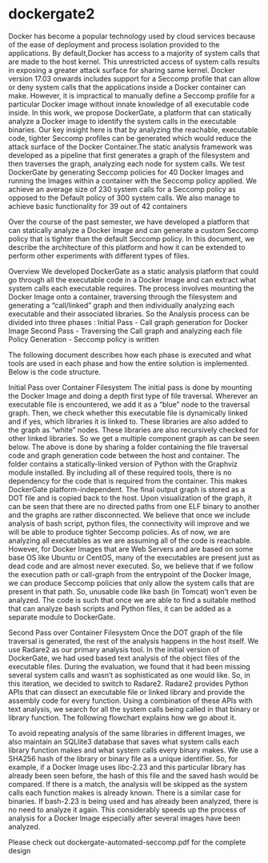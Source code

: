 # dockergate2
Docker has become a popular technology used by cloud services because of the ease of deployment and
process isolation provided to the applications. By default,Docker has access to a majority of system calls that are
made to the host kernel. This unrestricted access of system calls results in exposing a greater attack surface for sharing same kernel. Docker version 17.03 onwards includes support for a Seccomp profile that can allow or deny system calls that the applications inside a Docker container can make. However, it is impractical to manually define a Seccomp profile for a particular Docker image without innate knowledge of all executable code inside. In this work, we propose DockerGate, a platform that can statically analyze a Docker image to identify the system calls in the executable binaries. Our key insight here is that by analyzing the reachable, executable code, tighter Seccomp profiles can be generated which would reduce the attack surface of the Docker Container.The static analysis framework was developed as a pipeline that first generates a graph of the filesystem and then traverses the graph, analyzing each node for system calls. We test DockerGate by generating Seccomp policies for 40 Docker Images and running the Images within a container with the Seccomp policy applied. We achieve an average size of 230 system calls for a Seccomp policy as opposed to the Default policy of 300 system calls. We also manage to achieve basic functionality for 39 out of 42 containers

Over the course of the past semester, we have developed a platform that can statically analyze a Docker Image and can generate a custom Seccomp policy that is tighter than the default Seccomp policy. In this document, we describe the architecture of this platform and how it can be extended to perform other experiments with different types of files.

Overview
We developed DockerGate as a static analysis platform that could go through all the executable code in a Docker Image and can extract what system calls each executable requires. The process involves mounting the Docker Image onto a container, traversing through the filesystem and generating a “call/linked” graph and then individually analyzing each executable and their associated libraries. So the Analysis process can be divided into three phases :
Initial Pass - Call graph generation for Docker Image
Second Pass - Traversing the Call graph and analyzing each file
Policy Generation - Seccomp policy is written

The following document describes how each phase is executed and what tools are used in each phase and how the entire solution is implemented. Below is the code structure. 

Initial Pass over Container Filesystem
The initial pass is done by mounting the Docker Image and doing a depth first type of file traversal. Wherever an executable file is encountered, we add it as a “blue” node to the traversal graph. Then, we check whether this executable file is dynamically linked and if yes, which libraries it is linked to. These libraries are also added to the graph as “white” nodes. These libraries are also recursively checked for other linked libraries. So we get a multiple component graph as can be seen below.
The above is done by sharing a folder containing the file traversal code and graph generation code between the host and container. The folder contains a statically-linked version of Python with the Graphviz module installed. By including all of these required tools, there is no dependency for the code that is required from the container. This makes DockerGate platform-independent. 
The final output graph is stored as a DOT file and is copied back to the host. Upon visualization of the graph, it can be seen that there are no directed paths from one ELF binary to another and the graphs are rather disconnected. We believe that once we include analysis of bash script, python files, the connectivity will improve and we will be able to produce tighter Seccomp policies. As of now, we are analyzing all executables as we are assuming all of the code is reachable. However, for Docker Images that are Web Servers and are based on some base OS like Ubuntu or CentOS, many of the executables are present just as dead code and are almost never executed. So, we believe that if we follow the execution path or call-graph from the entrypoint of the Docker Image, we can produce Seccomp policies that only allow the system calls that are present in that path. So, unusable code like bash (in Tomcat) won’t even be analyzed. The code is such that once we are able to find a suitable method that can analyze bash scripts and Python files, it can be added as a separate module to DockerGate.


Second Pass over Container Filesystem
Once the DOT graph of the file traversal is generated, the rest of the analysis happens in the host itself. We use Radare2 as our primary analysis tool. In the initial version of DockerGate, we had used based text analysis of the object files of the executable files. During the evaluation, we found that it had been missing several system calls and wasn’t as sophisticated as one would like. So, in this iteration, we decided to switch to Radare2. Radare2 provides Python APIs that can dissect an executable file or linked library and provide the assembly code for every function. Using a combination of these APIs with text analysis, we search for all the system calls being called in that binary or library function.  The following flowchart explains how we go about it.

To avoid repeating analysis of the same libraries in different Images, we also maintain an SQLlite3 database that saves what system calls each library function makes and what system calls every binary makes. We use a SHA256 hash of the library or binary file as a unique identifier. So, for example, if a Docker Image uses libc-2.23 and this particular library has already been seen before, the hash of this file and the saved hash would be compared. If there is a match, the analysis will be skipped as the system calls each function makes is already known. There is a similar case for binaries. If bash-2.23 is being used and has already been analyzed, there is no need to analyze it again. This considerably speeds up the process of analysis for a Docker Image especially after several images have been analyzed.

Please check out dockergate-automated-seccomp.pdf for the complete design
